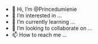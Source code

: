 - 👋 Hi, I’m @Princedumienie
- 👀 I’m interested in ...
- 🌱 I’m currently learning ...
- 💞️ I’m looking to collaborate on ...
- 📫 How to reach me ...

<!---
Princedumienie/Princedumienie is a ✨ special ✨ repository because its `README.md` (this file) appears on your GitHub profile.
You can click the Preview link to take a look at your changes.
--->
